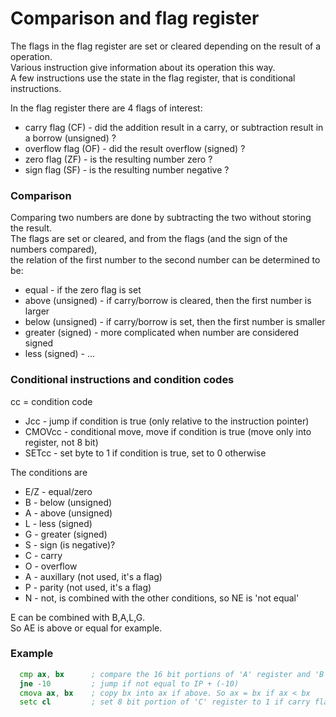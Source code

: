 # Comparison and flag register

The flags in the flag register are set or cleared depending on the result of a operation. <br>
Various instruction give information about its operation this way. <br>
A few instructions use the state in the flag register, that is conditional instructions.

In the flag register there are 4 flags of interest:
- carry flag (CF) - did the addition result in a carry, or subtraction result in a borrow (unsigned) ?
- overflow flag (OF) - did the result overflow (signed) ?
- zero flag (ZF) - is the resulting number zero ?
- sign flag (SF) - is the resulting number negative ?

### Comparison
Comparing two numbers are done by subtracting the two without storing the result. <br>
The flags are set or cleared, and from the flags (and the sign of the numbers compared), <br>
the relation of the first number to the second number can be determined to be: <br>
- equal - if the zero flag is set
- above (unsigned) - if carry/borrow is cleared, then the first number is larger
- below (unsigned) - if carry/borrow is set, then the first number is smaller
- greater (signed) - more complicated when number are considered signed
- less (signed) - ...

### Conditional instructions and condition codes
cc = condition code
- Jcc - jump if condition is true (only relative to the instruction pointer)
- CMOVcc - conditional move, move if condition is true (move only into register, not 8 bit)
- SETcc - set byte to 1 if condition is true, set to 0 otherwise

The conditions are
- E/Z - equal/zero
- B - below (unsigned)
- A - above (unsigned)
- L - less (signed)
- G - greater (signed)
- S - sign (is negative)?
- C - carry
- O - overflow
- A - auxillary (not used, it's a flag)
- P - parity (not used, it's a flag)
- N - not, is combined with the other conditions, so NE is 'not equal'

E can be combined with B,A,L,G. <br>
So AE is above or equal for example.

### Example
```asm
  cmp ax, bx      ; compare the 16 bit portions of 'A' register and 'B'
  jne -10         ; jump if not equal to IP + (-10)
  cmova ax, bx    ; copy bx into ax if above. So ax = bx if ax < bx
  setc cl         ; set 8 bit portion of 'C' register to 1 if carry flag is set, 0 otherwise.
```
